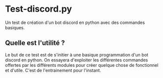 # Test-discord.py
Un test de création d'un bot discord en python avec des commandes basiques.

## Quelle est l'utilité ?

Le but de ce test est de s'initier à une basique programmation d'un bot discord en python.
On essayera d'exploiter les différentes commandes offertes par les différents modules pour créer quelque chose de fonctionnel et d'utile.
C'est de l'entrainement pour l'instant.
